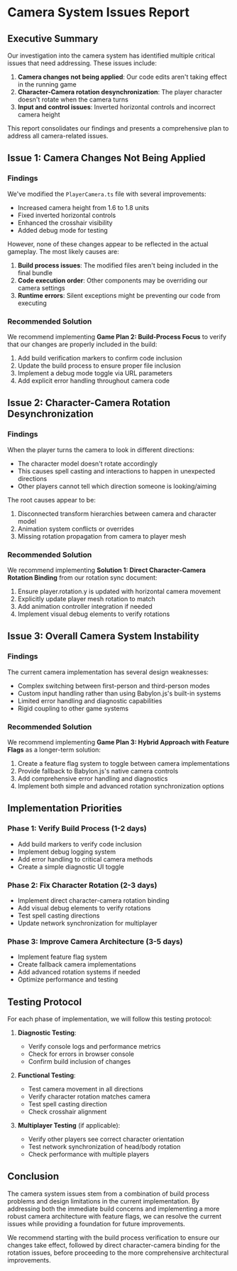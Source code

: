 # Camera System Issues Report

## Executive Summary

Our investigation into the camera system has identified multiple critical issues that need addressing. These issues include:

1. **Camera changes not being applied**: Our code edits aren't taking effect in the running game
2. **Character-Camera rotation desynchronization**: The player character doesn't rotate when the camera turns
3. **Input and control issues**: Inverted horizontal controls and incorrect camera height

This report consolidates our findings and presents a comprehensive plan to address all camera-related issues.

## Issue 1: Camera Changes Not Being Applied

### Findings

We've modified the `PlayerCamera.ts` file with several improvements:
- Increased camera height from 1.6 to 1.8 units
- Fixed inverted horizontal controls
- Enhanced the crosshair visibility
- Added debug mode for testing

However, none of these changes appear to be reflected in the actual gameplay. The most likely causes are:

1. **Build process issues**: The modified files aren't being included in the final bundle
2. **Code execution order**: Other components may be overriding our camera settings
3. **Runtime errors**: Silent exceptions might be preventing our code from executing

### Recommended Solution

We recommend implementing **Game Plan 2: Build-Process Focus** to verify that our changes are properly included in the build:

1. Add build verification markers to confirm code inclusion
2. Update the build process to ensure proper file inclusion
3. Implement a debug mode toggle via URL parameters
4. Add explicit error handling throughout camera code

## Issue 2: Character-Camera Rotation Desynchronization

### Findings

When the player turns the camera to look in different directions:
- The character model doesn't rotate accordingly
- This causes spell casting and interactions to happen in unexpected directions
- Other players cannot tell which direction someone is looking/aiming

The root causes appear to be:
1. Disconnected transform hierarchies between camera and character model
2. Animation system conflicts or overrides
3. Missing rotation propagation from camera to player mesh

### Recommended Solution

We recommend implementing **Solution 1: Direct Character-Camera Rotation Binding** from our rotation sync document:

1. Ensure player.rotation.y is updated with horizontal camera movement
2. Explicitly update player mesh rotation to match
3. Add animation controller integration if needed
4. Implement visual debug elements to verify rotations

## Issue 3: Overall Camera System Instability

### Findings

The current camera implementation has several design weaknesses:
- Complex switching between first-person and third-person modes
- Custom input handling rather than using Babylon.js's built-in systems
- Limited error handling and diagnostic capabilities
- Rigid coupling to other game systems

### Recommended Solution

We recommend implementing **Game Plan 3: Hybrid Approach with Feature Flags** as a longer-term solution:

1. Create a feature flag system to toggle between camera implementations
2. Provide fallback to Babylon.js's native camera controls
3. Add comprehensive error handling and diagnostics
4. Implement both simple and advanced rotation synchronization options

## Implementation Priorities

### Phase 1: Verify Build Process (1-2 days)
- Add build markers to verify code inclusion
- Implement debug logging system
- Add error handling to critical camera methods
- Create a simple diagnostic UI toggle

### Phase 2: Fix Character Rotation (2-3 days)
- Implement direct character-camera rotation binding
- Add visual debug elements to verify rotations
- Test spell casting directions
- Update network synchronization for multiplayer

### Phase 3: Improve Camera Architecture (3-5 days)
- Implement feature flag system
- Create fallback camera implementations
- Add advanced rotation systems if needed
- Optimize performance and testing

## Testing Protocol

For each phase of implementation, we will follow this testing protocol:

1. **Diagnostic Testing**:
   - Verify console logs and performance metrics
   - Check for errors in browser console
   - Confirm build inclusion of changes

2. **Functional Testing**:
   - Test camera movement in all directions
   - Verify character rotation matches camera
   - Test spell casting direction
   - Check crosshair alignment

3. **Multiplayer Testing** (if applicable):
   - Verify other players see correct character orientation
   - Test network synchronization of head/body rotation
   - Check performance with multiple players

## Conclusion

The camera system issues stem from a combination of build process problems and design limitations in the current implementation. By addressing both the immediate build concerns and implementing a more robust camera architecture with feature flags, we can resolve the current issues while providing a foundation for future improvements.

We recommend starting with the build process verification to ensure our changes take effect, followed by direct character-camera binding for the rotation issues, before proceeding to the more comprehensive architectural improvements. 